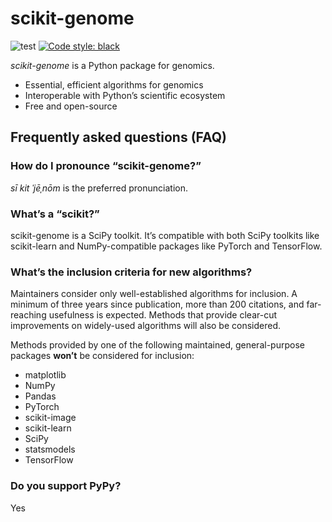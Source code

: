# scikit-genome

![test](https://github.com/scikit-genome/scikit-genome/workflows/test/badge.svg)
[![Code style: black](https://img.shields.io/badge/code%20style-black-000000.svg)](https://github.com/psf/black)

_scikit-genome_ is a Python package for genomics.

* Essential, efficient algorithms for genomics
* Interoperable with Python’s scientific ecosystem 
* Free and open-source

## Frequently asked questions (FAQ)

### How do I pronounce “scikit-genome?”

*sī kit ˈjēˌnōm* is the preferred pronunciation.

### What’s a “scikit?”

scikit-genome is a SciPy toolkit. It’s compatible with both SciPy toolkits like scikit-learn and NumPy-compatible packages like PyTorch and TensorFlow.

### What’s the inclusion criteria for new algorithms?

Maintainers consider only well-established algorithms for inclusion. A minimum of three years since publication, more than 200 citations, and far-reaching usefulness is expected. Methods that provide clear-cut improvements on widely-used algorithms will also be considered.

Methods provided by one of the following maintained, general-purpose packages **won’t** be considered for inclusion:

* matplotlib
* NumPy
* Pandas
* PyTorch
* scikit-image
* scikit-learn
* SciPy
* statsmodels
* TensorFlow

### Do you support PyPy?

Yes
